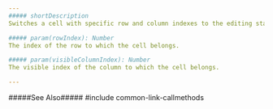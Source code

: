 ```yaml
---
##### shortDescription
Switches a cell with specific row and column indexes to the editing state. Takes effect only if the [editing mode](/api-reference/10%20UI%20Widgets/GridBase/1%20Configuration/editing/mode.md '{basewidgetpath}/Configuration/editing/#mode') is *'batch'* or *'cell'*.

##### param(rowIndex): Number
The index of the row to which the cell belongs.

##### param(visibleColumnIndex): Number
The visible index of the column to which the cell belongs.

---
```

#####See Also#####
#include common-link-callmethods
